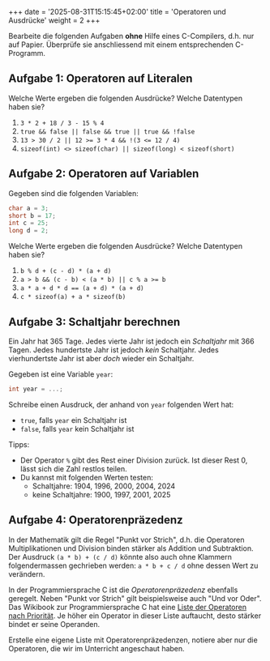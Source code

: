+++
date = '2025-08-31T15:15:45+02:00'
title = 'Operatoren und Ausdrücke'
weight = 2
+++

Bearbeite die folgenden Aufgaben **ohne** Hilfe eines C-Compilers, d.h. nur auf Papier. Überprüfe sie anschliessend mit einem entsprechenden C-Programm.

## Aufgabe 1: Operatoren auf Literalen

Welche Werte ergeben die folgenden Ausdrücke? Welche Datentypen haben sie?

1. `3 * 2 + 18 / 3 - 15 % 4`
1. `true && false || false && true || true && !false`
1. `13 > 30 / 2 || 12 >= 3 * 4 && !(3 <= 12 / 4)`
1. `sizeof(int) <> sizeof(char) || sizeof(long) < sizeof(short)`

## Aufgabe 2: Operatoren auf Variablen

Gegeben sind die folgenden Variablen:

```c
char a = 3;
short b = 17;
int c = 25;
long d = 2;
```

Welche Werte ergeben die folgenden Ausdrücke? Welche Datentypen haben sie?

1. `b % d + (c - d) * (a + d)`
1. `a > b && (c - b) < (a * b) || c % a >= b`
1. `a * a + d * d == (a + d) * (a + d)`
1. `c * sizeof(a) + a * sizeof(b)`

## Aufgabe 3: Schaltjahr berechnen

Ein Jahr hat 365 Tage. Jedes vierte Jahr ist jedoch ein _Schaltjahr_ mit 366 Tagen. Jedes hundertste Jahr ist jedoch _kein_ Schaltjahr. Jedes vierhundertste Jahr ist aber _doch_ wieder ein Schaltjahr.

Gegeben ist eine Variable `year`:

```c
int year = ...;
```

Schreibe einen Ausdruck, der anhand von `year` folgenden Wert hat:

- `true`, falls `year` ein Schaltjahr ist
- `false`, falls `year` kein Schaltjahr ist

Tipps:

- Der Operator `%` gibt des Rest einer Division zurück. Ist dieser Rest 0, lässt sich die Zahl restlos teilen.
- Du kannst mit folgenden Werten testen:
    - Schaltjahre: 1904, 1996, 2000, 2004, 2024
    - keine Schaltjahre: 1900, 1997, 2001, 2025

## Aufgabe 4: Operatorenpräzedenz

In der Mathematik gilt die Regel "Punkt vor Strich", d.h. die Operatoren Multiplikationen und Division binden stärker als Addition und Subtraktion. Der Ausdruck `(a * b) + (c / d)` könnte also auch ohne Klammern folgendermassen gechrieben werden: `a * b + c / d` ohne dessen Wert zu verändern.

In der Programmiersprache C ist die _Operatorenpräzedenz_ ebenfalls geregelt. Neben "Punkt vor Strich" gilt beispielsweise auch "Und vor Oder". Das Wikibook zur Programmiersprache C hat eine [Liste der Operatoren nach Priorität](https://de.wikibooks.org/wiki/C-Programmierung:_Liste_der_Operatoren_nach_Priorit%C3%A4t). Je höher ein Operator in dieser Liste auftaucht, desto stärker bindet er seine Operanden.

Erstelle eine eigene Liste mit Operatorenpräzedenzen, notiere aber nur die Operatoren, die wir im Unterricht angeschaut haben.